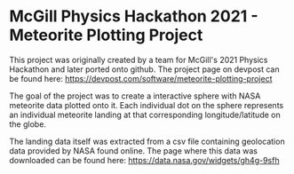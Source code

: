 # McGill Physics Hackathon 2021 - Meteorite Plotting Project

This project was originally created by a team for McGill's 2021 Physics Hackathon and later ported onto github. 
The project page on devpost can be found here: https://devpost.com/software/meteorite-plotting-project

The goal of the project was to create a interactive sphere with NASA meteorite data plotted onto it.
Each individual dot on the sphere represents an individual meteorite landing at that corresponding longitude/latitude on the globe. 

The landing data itself was extracted from a csv file containing geolocation data provided by NASA found online. The page where this data was downloaded can be found here: https://data.nasa.gov/widgets/gh4g-9sfh
